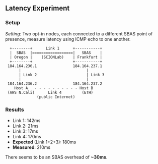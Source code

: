 ## Latency Experiment

### Setup

*Setting:*
Two opt-in nodes, each connected to a different SBAS point of presence, measure latency using ICMP echo to one another.

```
  +--------+      Link 1      +-----------+
  |  SBAS  |==================|   SBAS    |
  | Oregon |    (SCIONLab)    | Frankfurt |
  +--------+                  +-----------+
 184.164.236.1                184.164.237.1
      |                             |
      | Link 2                      | Link 3
      |                             |
 184.164.236.2                184.164.237.2
    Host A   - - - - - - - - - - Host B
 (AWS N.Cali)      Link 4         (ETH)
              (public Internet)
```

### Results

- Link 1: 142ms
- Link 2: 21ms
- Link 3: 17ms
- Link 4: 170ms
- **Expected** (Link 1+2+3): 180ms
- **Measured**: 210ms

There seems to be an SBAS overhead of **~30ms**.

